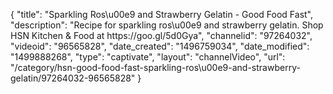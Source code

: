 {
    "title": "Sparkling Ros\u00e9 and Strawberry Gelatin - Good Food Fast",
    "description": "Recipe for sparkling ros\u00e9 and strawberry gelatin. Shop HSN Kitchen & Food at https:\/\/goo.gl\/5d0Gya",
    "channelid": "97264032",
    "videoid": "96565828",
    "date_created": "1496759034",
    "date_modified": "1499888268",
    "type": "captivate",
    "layout": "channelVideo",
    "url": "\/category\/hsn-good-food-fast-sparkling-ros\u00e9-and-strawberry-gelatin\/97264032-96565828"
}